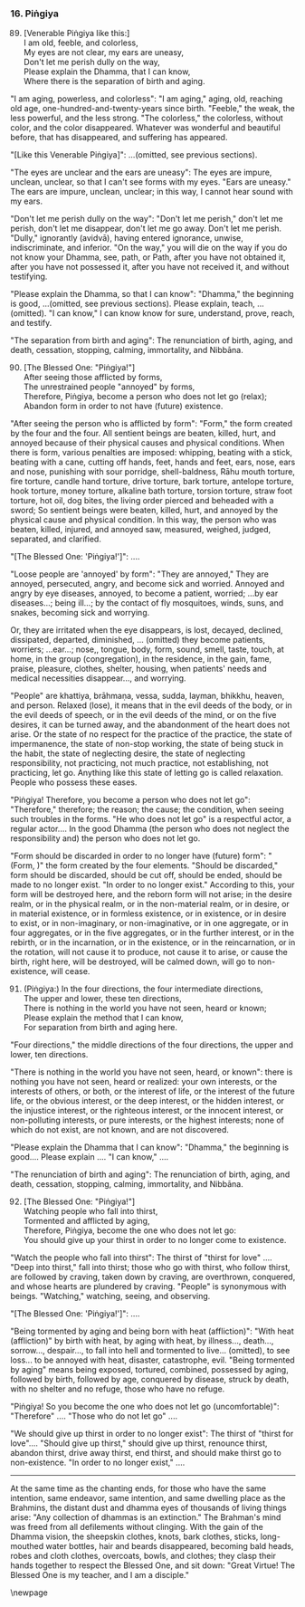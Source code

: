 ### 16. Piṅgiya

89. [Venerable Piṅgiya like this:]  
I am old, feeble, and colorless,  
My eyes are not clear, my ears are uneasy,  
Don't let me perish dully on the way,  
Please explain the Dhamma, that I can know,  
Where there is the separation of birth and aging.

"I am aging, powerless, and colorless": "I am aging," aging, old, reaching old
age, one-hundred-and-twenty-years since birth. "Feeble," the weak, the less
powerful, and the less strong. "The colorless," the colorless, without color,
and the color disappeared. Whatever was wonderful and beautiful before, that has
disappeared, and suffering has appeared.

"[Like this Venerable Piṅgiya]": ...(omitted, see previous sections).

"The eyes are unclear and the ears are uneasy": The eyes are impure, unclean,
unclear, so that I can't see forms with my eyes. "Ears are uneasy." The ears are
impure, unclean, unclear; in this way, I cannot hear sound with my ears.

"Don't let me perish dully on the way": "Don't let me perish," don't let me
perish, don't let me disappear, don't let me go away. Don't let me perish.
"Dully," ignorantly (avidvā), having entered ignorance, unwise, indiscriminate,
and inferior. "On the way," you will die on the way if you do not know your
Dhamma, see, path, or Path, after you have not obtained it, after you have not
possessed it, after you have not received it, and without testifying.

"Please explain the Dhamma, so that I can know": "Dhamma," the beginning is
good, ...(omitted, see previous sections). Please explain, teach, ...(omitted).
"I can know," I can know know for sure, understand, prove, reach, and testify.

"The separation from birth and aging": The renunciation of birth, aging, and
death, cessation, stopping, calming, immortality, and Nibbāna.

90. [The Blessed One: "Piṅgiya!"]  
After seeing those afflicted by forms,  
The unrestrained people "annoyed" by forms,  
Therefore, Piṅgiya, become a person who does not let go (relax);  
Abandon form in order to not have (future) existence.

"After seeing the person who is afflicted by form": "Form," the form created by
the four and the four. All sentient beings are beaten, killed, hurt, and annoyed
because of their physical causes  and physical conditions. When there is form,
various penalties are imposed: whipping, beating with a stick, beating with a
cane, cutting off hands, feet, hands and feet, ears, nose, ears and nose,
punishing with sour porridge, shell-baldness, Rāhu mouth torture, fire torture,
candle hand torture, drive torture, bark torture, antelope torture, hook
torture, money torture, alkaline bath torture, torsion torture, straw foot
torture, hot oil, dog bites, the living order pierced and beheaded with a sword;
So sentient beings were beaten, killed, hurt, and annoyed by the physical cause
and physical condition. In this way, the person who was beaten, killed, injured,
and annoyed saw, measured, weighed, judged, separated, and clarified.

"[The Blessed One: 'Piṅgiya!']": ....

"Loose people are 'annoyed' by form": "They are annoyed," They are annoyed,
persecuted, angry, and become sick and worried. Annoyed and angry by eye
diseases, annoyed, to become a patient, worried; ...by ear diseases...; being
ill...; by the contact of fly mosquitoes, winds, suns, and snakes, becoming sick
and worrying.

Or, they are irritated when the eye disappears, is lost, decayed, declined,
dissipated, departed, diminished, ... (omitted) they become patients, worriers;
...ear...; nose,, tongue, body, form, sound, smell, taste, touch, at home, in
the group (congregation), in the residence, in the gain, fame, praise, pleasure,
clothes, shelter, housing, when patients' needs and medical necessities
disappear..., and worrying.

"People" are khattiya, brāhmaṇa, vessa, sudda, layman, bhikkhu, heaven, and
person. Relaxed (lose), it means that in the evil deeds of the body, or in the
evil deeds of speech, or in the evil deeds of the mind, or on the five desires,
it can be turned away, and the abandonment of the heart does not arise. Or the
state of no respect for the practice of the practice, the state of impermanence,
the state of non-stop working, the state of being stuck in the habit, the state
of neglecting desire, the state of neglecting responsibility, not practicing,
not much practice, not establishing, not practicing, let go. Anything like this
state of letting go is called relaxation. People who possess these eases.

"Piṅgiya! Therefore, you become a person who does not let go": "Therefore,"
therefore; the reason; the cause; the condition, when seeing such troubles in
the forms. "He who does not let go" is a respectful actor, a regular actor....
In the good Dhamma (the person who does not neglect the responsibility and) the
person who does not let go.

"Form should be discarded in order to no longer have (future) form": "(Form, )"
the form created by the four elements. "Should be discarded," form should be
discarded, should be cut off, should be ended, should be made to no longer
exist. "In order to no longer exist." According to this, your form will be
destroyed here, and the reborn form will not arise; in the desire realm, or in
the physical realm, or in the non-material realm, or in desire, or in material
existence, or in formless existence, or in existence, or in desire to exist, or
in non-imaginary, or non-imaginative, or in one aggregate, or in four
aggregates, or in the five aggregates, or in the further interest, or in the
rebirth, or in the incarnation, or in the existence, or in the reincarnation, or
in the rotation, will not cause it to produce, not cause it to arise, or cause
the birth, right here, will be destroyed, will be calmed down, will go to
non-existence, will cease.

91. (Piṅgiya:) In the four directions, the four intermediate directions,  
The upper and lower, these ten directions,  
There is nothing in the world you have not seen, heard or known;  
Please explain the method that I can know,  
For separation from birth and aging here.

"Four directions," the middle directions of the four directions, the upper and
lower, ten directions.

"There is nothing in the world you have not seen, heard, or known": there is
nothing you have not seen, heard or realized: your own interests, or the
interests of others, or both, or the interest of life, or the interest of the
future life, or the obvious interest, or the deep interest, or the hidden
interest, or the injustice interest, or the righteous interest, or the innocent
interest, or non-polluting interests, or pure interests, or the highest
interests; none of  which do not exist, are not known, and are not discovered.

"Please explain the Dhamma that I can know": "Dhamma," the beginning is
good.... Please explain .... "I can know," ....

"The renunciation of birth and aging": The renunciation of birth, aging, and
death, cessation, stopping, calming, immortality, and Nibbāna.

92. [The Blessed One: "Piṅgiya!"]  
Watching people who fall into thirst,  
Tormented and afflicted by aging,  
Therefore, Piṅgiya, become the one who does not let go:  
You should give up your thirst in order to no longer come to existence.

"Watch the people who fall into thirst": The thirst of "thirst for love" ....
"Deep into thirst," fall into thirst; those who go with thirst, who follow
thirst, are followed by craving, taken down by craving, are overthrown,
conquered, and whose hearts are plundered by craving. "People" is synonymous
with beings. "Watching," watching, seeing, and observing.

"[The Blessed One: 'Piṅgiya!']": ....

"Being tormented by aging and being born with heat (affliction)": "With heat
(affliction)" by birth with heat, by aging with heat, by illness..., death...,
sorrow..., despair..., to fall into hell and tormented to live... (omitted), to
see loss... to be annoyed with heat, disaster, catastrophe, evil. "Being
tormented by aging" means being exposed, tortured, combined, possessed by aging,
followed by birth, followed by age, conquered by disease, struck by death, with
no shelter and no refuge, those who have no refuge.

"Piṅgiya! So you become the one who does not let go (uncomfortable)":
"Therefore" .... "Those who do not let go" ....

"We should give up thirst in order to no longer exist": The thirst of "thirst
for love".... "Should give up thirst," should give up thirst, renounce thirst,
abandon thirst, drive away thirst, end thirst, and should make thirst go to
non-existence. "In order to no longer exist," ....

---

At the same time as the chanting ends, for those who have the same intention,
same endeavor, same intention, and same dwelling place as the Brahmins, the
distant dust and dhamma eyes of thousands of living things arise: "Any
collection of dhammas is an extinction." The Brahman's mind was freed from all
defilements without clinging. With the gain of the Dhamma vision, the sheepskin
clothes, knots, bark clothes, sticks, long-mouthed water bottles, hair and
beards disappeared, becoming bald heads, robes and cloth clothes, overcoats,
bowls, and clothes; they clasp their hands together to respect the Blessed One,
and sit down: "Great Virtue! The Blessed One is my teacher, and I am a
disciple."

\newpage
